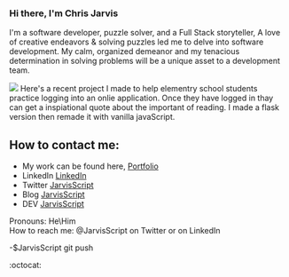 ### Hi there, I'm Chris Jarvis

I'm a software developer, puzzle solver, and a Full Stack storyteller,  A love of creative endeavors & solving puzzles led me to delve into software development.  My calm, organized demeanor and my tenacious determination in solving problems will be a unique asset to a development team.

 <img src="http://christopherleejarvis.com/JarvisScript/wp-content/uploads/2019/09/book_nook_quote.jpg">
 Here's a recent project I made to help elementry school students practice logging into an onlie application. Once they have logged in thay can get a inspiational quote about the important of reading. I made a flask version then remade it with vanilla javaScript.


## How to contact me:
- My work can be found here, <a href="https://www.christopherleejarvis.com" target="_blank" Rel="noreferrer">Portfolio</a>
- LinkedIn <a href="https://www.linkedin.com/in/christopherljarvis/" target="_blank" Rel="noreferrer">LinkedIn</a>
- Twitter <a href="https://twitter.com/JarvisScript" target="blank" Rel="noreferrer">JarvisScript</a> 
- Blog <a href="https://www.christopherleejarvis.com/JarvisScript" target="blank" Rel="noreferrer">JarvisScript</a>
- DEV <a href="https://dev.to/jarvisscript" Target="blamk" rel="noreferrer">JarvisScript</a>


 Pronouns: He\Him \
 How to reach me: @JarvisScript on Twitter or on LinkedIn
 
-$JarvisScript git push

:octocat: 

<!--
**ClJarvis/ClJarvis** is a ✨ _special_ ✨ repository because its `README.md` (this file) appears on your GitHub profile.

Here are some ideas to get you started:

- 🔭 I’m currently working on ...
- 🌱 I’m currently learning ...
- 👯 I’m looking to collaborate on ...
- 🤔 I’m looking for help with ...
- 💬 Ask me about ...
- 📫 How to reach me: ...
- 😄 Pronouns: ...
- ⚡ Fun fact: ...


## Hear Me
An interview from bootcamp.
<a href="https://soundcloud.com/nashville-software-school/chris-jarvis">Listen to my graduation interview</a>
-->
